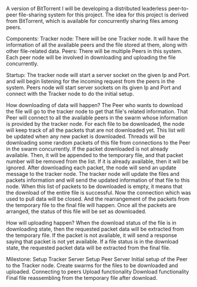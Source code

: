 A version of BitTorrent
I will be developing a distributed leaderless peer-to-peer file-sharing system for this project.
The idea for this project is derived from BitTorrent, which is available for concurrently sharing files among peers. 

Components:
Tracker node:  There will be one Tracker node. It will have the information of all the available peers and the file stored at them, along with other file-related data.
Peers: There will be multiple Peers in this system. Each peer node will be involved in downloading and uploading the file concurrently.

Startup:
The tracker node will start a server socket on the given Ip and Port. and will begin listening for the incoming request from the peers in the system. 
Peers node will start server sockets on its given Ip and Port and connect with the Tracker node to do the initial setup.

How downloading of data will happen?
The Peer who wants to download the file will go to the tracker node to get that file's related information.
That Peer will connect to all the available peers in the swarm whose information is provided by the tracker node.
For each file to be downloaded, the node will keep track of all the packets that are not downloaded yet. This list will be updated when any new packet is downloaded.
Threads will be downloading some random packets of this file from connections to the Peer in the swarm concurrently. 
If the packet downloaded is not already available. Then, it will be appended to the temporary file, and that packet number will be removed from the list. If it is already available, then it will be ignored. 
After downloading each packet, the node will send an update message to the tracker node. The tracker node will update the files and packets information and will send the updated information of that file to this node.
When this list of packets to be downloaded is empty, it means that the download of the entire file is successful. Now the connection which was used to pull data will be closed. And the rearrangement of the packets from the temporary file to the final file will happen.
Once all the packets are arranged, the status of this file will be set as downloaded.

How will uploading happen?
When the download status of the file is in downloading state, then the requested packet data will be extracted from the temporary file. If the packet is not available, it will send a response saying that packet is not yet available. 
If a file status is in the download state, the requested packet data will be extracted from the final file.

Milestone:
Setup Tracker Server
Setup Peer Server
Initial setup of the Peer to the Tracker node.
Create swarms for the files to be downloaded and uploaded.
Connecting to peers
Upload functionality
Download functionality
Final file reassembling from the temporary file after download.
